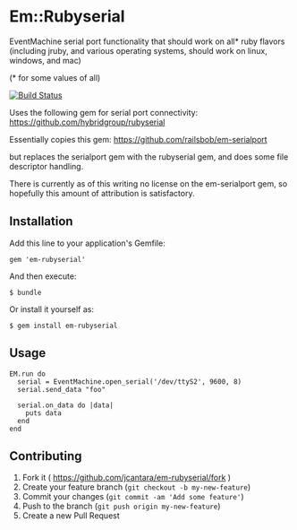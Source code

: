 # Em::Rubyserial

EventMachine serial port functionality that should work on all* ruby flavors (including jruby, and various operating systems, should work on linux, windows, and mac)

(* for some values of all)

[![Build Status](https://travis-ci.org/jcantara/em-rubyserial.svg?branch=master)](https://travis-ci.org/jcantara/em-rubyserial)

Uses the following gem for serial port connectivity:
https://github.com/hybridgroup/rubyserial

Essentially copies this gem:
https://github.com/railsbob/em-serialport

but replaces the serialport gem with the rubyserial gem, and does some file descriptor handling.

There is currently as of this writing no license on the em-serialport gem, so hopefully this amount of attribution is satisfactory. 

## Installation

Add this line to your application's Gemfile:

    gem 'em-rubyserial'

And then execute:

    $ bundle

Or install it yourself as:

    $ gem install em-rubyserial

## Usage

    EM.run do
      serial = EventMachine.open_serial('/dev/ttyS2', 9600, 8)
      serial.send_data "foo"

      serial.on_data do |data|
        puts data
      end
    end

## Contributing

1. Fork it ( https://github.com/jcantara/em-rubyserial/fork )
2. Create your feature branch (`git checkout -b my-new-feature`)
3. Commit your changes (`git commit -am 'Add some feature'`)
4. Push to the branch (`git push origin my-new-feature`)
5. Create a new Pull Request
